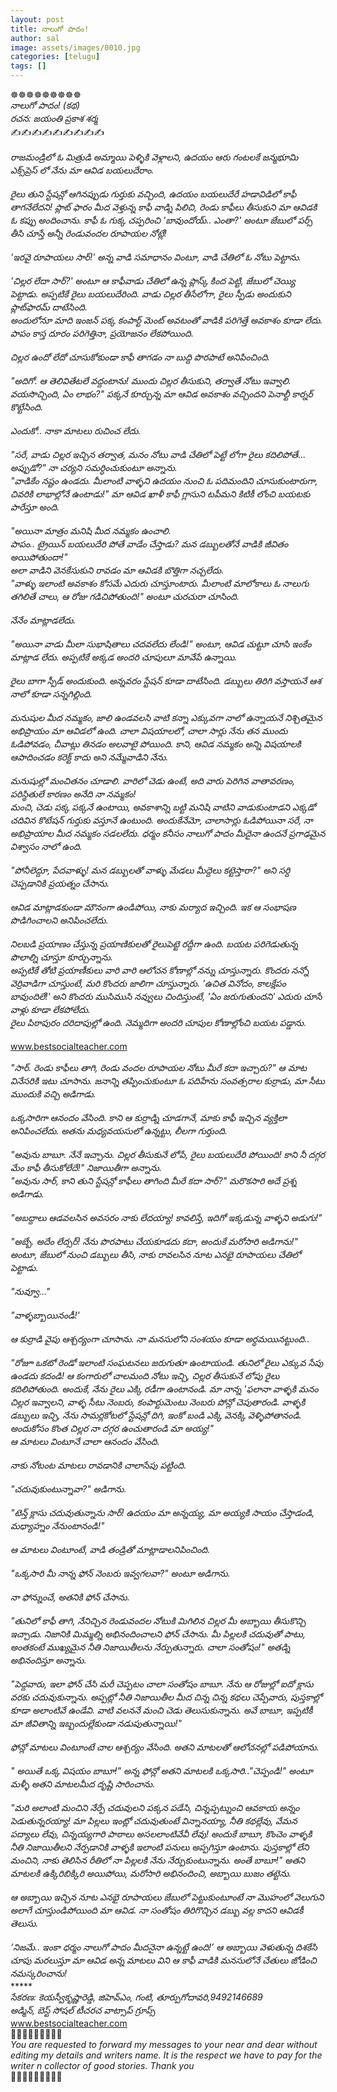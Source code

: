 ```yaml
---
layout: post
title: నాలుగో పాదం!
author: sal
image: assets/images/0010.jpg
categories: [telugu]
tags: []
---
```

☸️☸️☸️☸️☸️☸️☸️☸️☸️  <br>
 *నాలుగో పాదం! (కథ)*  <br>
 *రచన: జయంతి ప్రకాశ శర్మ*  <br>
 ✍️✍️✍️✍️✍️✍️✍️✍️✍️  <br>
   <br>
 *రాజమండ్రిలో ఓ మిత్రుడి అమ్మాయి పెళ్ళికి వెళ్లాలని,  ఉదయం ఆరు గంటలకే జన్మభూమి ఎక్స్‌ప్రెస్ లో నేను మా ఆవిడ బయలుదేరాం.*  <br>
   <br>
 *రైలు తుని స్టేషన్లో ఆగినప్పుడు గుర్తుకు వచ్చింది, ఉదయం బయలుదేరే హడావిడిలో కాఫీ తాగనేలేదని!  ప్లాట్ ఫారం మీద వెళ్తున్న కాఫీ వాడ్ని పిలిచి, రెండు కాఫీలు తీసుకుని మా ఆవిడకి ఓ కప్పు అందించాను.  కాఫీ  ఓ గుక్క చప్పరించి 'బావుందోయ్.. ఎంతా?' అంటూ జేబులో పర్స్ తీసి చూస్తే అన్నీ  రెండువందల రూపాయల నోట్లే!*  <br>
 ​  <br>
 *'ఇరవై రూపాయలు సార్!' అన్న వాడి సమాధానం వింటూ, వాడి చేతిలో ఓ నోటు పెట్టాను.*  <br>
   <br>
 *'చిల్లర లేదా సార్?' అంటూ ఆ కాఫీవాడు చేతిలో ఉన్న ప్లాస్క్ కింద పెట్టి, జేబులో చెయ్యి పెట్టాడు.  అప్పటికే రైలు బయలుదేరింది. వాడు చిల్లర తీసేలోగా, రైలు స్పీడు అందుకుని ప్లాట్‌ఫారమ్ దాటేసింది.*  <br>
 *అందులోనూ మాది ఇంజన్ పక్క కంపార్ట్ మెంట్ అవటంతో వాడికి పరిగెత్తే అవకాశం కూడా లేదు.  పాపం కాస్త దూరం పరిగెత్తినా, ప్రయోజనం లేకపోయింది.*  <br>
   <br>
 *చిల్లర ఉందో లేదో చూసుకోకుండా కాఫీ తాగడం నా బుద్ది పొరపాటే అనిపించింది.*  <br>
   <br>
 *"అదిగో. ఆ  తెలివితేటలే వద్దంటాను! ముందు చిల్లర తీసుకుని,  తర్వాతే నోటు ఇవ్వాలి. వయసొచ్చింది, ఏం లాభం?" పక్కనే కూర్చున్న మా ఆవిడ అవకాశం వచ్చిందని పెనాల్టీ కార్నర్ కొట్టేసింది.*  <br>
 ​  <br>
 *ఎందుకో.. నాకా మాటలు రుచించ లేదు.*  <br>
 ​  <br>
 *"సరే, వాడు చిల్లర ఇచ్చిన తర్వాత, మనం నోటు వాడి చేతిలో పెట్టే లోగా రైలు కదిలిపోతే... అప్పుడో?" నా చర్యని సమర్ధించుకుంటూ అన్నాను.*  <br>
 *"వాడికేం నష్టం ఉండదు.  మీలాంటి వాళ్ళని ఉదయం నుంచి ఓ పదిమందిని చూసుకుంటారుగా, చివరికి లాభాల్లోనే ఉంటాడు!" మా ఆవిడ ఖాళీ కాఫీ గ్లాసుని టపీమని కిటికీ లోంచి బయటకు పారేస్తూ అంది.*  <br>
 ​  <br>
 *"అయినా మాత్రం మనిషి మీద నమ్మకం ఉంచాలి.*  <br>
 *పాపం.. ట్రైయిన్ బయలుదేరి పోతే వాడేం చేస్తాడు? మన డబ్బులతోనే వాడికి జీవితం అయిపోతుందా!"*  <br>
 *అలా వాడిని వెనకేసుకుని రావడం మా ఆవిడకి బొత్తిగా నచ్చలేదు.*  <br>
 *"వాళ్ళు ఇలాంటి అవకాశం కోసమే ఎదురు చూస్తూంటారు. మీలాంటి మాలోకాలు ఓ నాలుగు  తగిలితే చాలు, ఆ రోజు గడిచిపోతుంది!" అంటూ చురచురా చూసింది.*  <br>
 ​  <br>
 *నేనేం మాట్లాడలేదు.*  <br>
   <br>
 *"అయినా వాడు మీలా సుభాషితాలు చదవలేదు లేండి!" అంటూ, ఆవిడ చుట్టూ చూసి ఇంకేం మాట్లాడ లేదు.  అప్పటికే అక్కడ అందరి చూపులూ మావేపే ఉన్నాయి.*  <br>
 ​  <br>
 *రైలు బాగా స్పీడ్ అందుకుంది.  అన్నవరం స్టేషన్ కూడా దాటేసింది.   డబ్బులు తిరిగి వస్తాయనే ఆశ నాలో కూడా సన్నగిల్లింది.*  <br>
 ​  <br>
 *మనుషుల మీద నమ్మకం, జాలి ఉండవలసి వాటి కన్నా ఎక్కువగా నాలో ఉన్నాయనే  నిశ్చితమైన అభిప్రాయం మా ఆవిడలో ఉంది. చాలా విషయాలలో,  చాలా సార్లు నేను తన ముందు ఓడిపోవడం, చీవాట్లు తినడం అలవాటై పోయింది. కాని, ఆవిడ నమ్మకం అన్ని విషయాలకి ఆపాదించడం కరెక్ట్ కాదు అని నమ్మేవాడిని నేను.*  <br>
 ​  <br>
 *మనుషుల్లో మంచితనం చూడాలి.  వారిలో చెడు ఉంటే, అది వారు పెరిగిన వాతావరణం, పరిస్థితులే కారణం అనేది నా నమ్మకం!*  <br>
 *మంచి, చెడు పక్క పక్కనే ఉంటాయి, అవకాశాన్ని బట్టి మనిషి వాటిని వాడుకుంటాడని ఎక్కడో చదివిన కొటేషన్  గుర్తుకు వస్తూనే ఉంటుంది. అందుకేనేమో, చాలాసార్లు ఓడిపోయినా సరే, నా అభిప్రాయాల మీద నమ్మకం సడలలేదు. ధర్మం కనీసం నాలుగో పాదం మీదైనా ఉందనే ప్రగాఢమైన విశ్వాసం నాలో ఉంది.*  <br>
   <br>
 *"పోనీలెద్దూ, పేదవాళ్ళు! మన డబ్బులతో వాళ్ళు మేడలు మీద్దెలు కట్టెస్తారా?" అ‌ని సర్ది చెప్పడానికి ప్రయత్నం చేసాను.*  <br>
 ​  <br>
 *ఆవిడ మాట్లాడకుండా మౌనంగా ఉండిపోయి, నాకు మర్యాద ఇచ్చింది. ఇక ఆ సంభాషణ పొడిగించాలని అనిపించలేదు.*  <br>
 ​  <br>
 *నిలబడి ప్రయాణం చేస్తున్న ప్రయాణికులతో రైలుపెట్టె రద్దీగా ఉంది. బయట పరిగెడుతున్న పొలాల్ని  చూస్తూ కూర్చున్నాను.*  <br>
 *అప్పటికే తోటి ప్రయాణీకులు వారి వారి ఆలోచన కోణాల్లో నన్ను చూస్తున్నారు. కొందరు నన్నో వెర్రివాడిగా చూస్తుంటే, మరి కొందరు జాలిగా చూస్తున్నారు.* *'ఉచిత వినోదం, కాలక్షేపం బావుందిలే!' అని కొందరు ముసిముసి నవ్వులు చిందిస్తుంటే, 'ఏం జరుగుతుందని' ఎదురు చూసే వాళ్లు కూడా లేకపోలేదు.*  <br>
 *రైలు పిఠాపురం దరిదాపుల్లో ఉంది. నెమ్మదిగా అందరి చూపుల కోణాల్లోంచి బయట పడ్డాను.*  <br>
   <br>
 www.bestsocialteacher.com  <br>
   <br>
 *"సార్. రెండు కాఫీలు తాగి, రెండు వందల రూపాయల నోటు మీరే కదా ఇచ్చారు?"  ఆ మాట వినేసరికి ఇటు చూసాను.  జనాన్ని తప్పించుకుంటూ ఓ పదిహేను సంవత్సరాల కుర్రాడు, మా సీటు ముందుకి వచ్చి అడిగాడు.*  <br>
 ​  <br>
 *ఒక్కసారిగా ఆనందం వేసింది. కాని ఆ కుర్రాడ్ని చూడగానే, మాకు కాఫీ ఇచ్చిన వ్యక్తిలా అనిపించలేదు. అతను మధ్యవయసులో ఉన్నట్టు, లీలగా గుర్తుంది.*  <br>
 ​  <br>
 *"అవును బాబూ. నేనే ఇచ్చాను. చిల్లర తీసుకునే లోపే, రైలు బయలుదేరి పోయింది! కాని నీ దగ్గర మేం కాఫీ తీసుకోలేదే!"* *నిజాయితీగా అన్నాను.*  <br>
 *"అవును సార్, కాని తుని స్టేషన్లో కాఫీలు తాగింది మీరే కదా సార్?"* *మరొకసారి అదే ప్రశ్న అడిగాడు.*  <br>
 ​  <br>
 *"అబద్దాలు ఆడవలసిన అవసరం నాకు లేదయ్యా! కావలిస్తే, ఇదిగో ఇక్కడున్న వాళ్ళని అడుగు!"*  <br>
 ​  <br>
 *"అబ్బే. అదేం లేద్సర్! నేను పొరపాటు చేయకూడదు కదా, అందుకే మరోసారి అడిగాను!"  అంటూ, జేబులో నుంచి డబ్బులు తీసి, నాకు రావలసిన నూట ఎనభై రూపాయలు చేతిలో పెట్టాడు.*  <br>
 ​  <br>
 *"నువ్వూ..."*  <br>
 ​  <br>
 *"వాళ్ళబ్బాయినండీ!'*  <br>
 ​  <br>
 *ఆ కుర్రాడి వైపు ఆశ్చర్యంగా చూసాను. నా మనసులోని సంశయం కూడా అర్ధమయినట్టుంది..*  <br>
 ​  <br>
 *"రోజూ ఒకటో రెండో ఇలాంటి సంఘటనలు జరుగుతూ ఉంటాయండి.‌ తునిలో రైలు ఎక్కువ సేపు ఉండదు కదండి! ఆ కంగారులో చాలమంది నోటు ఇచ్చి, చిల్లర తీసుకునే లోపు రైలు కదిలిపోతుంది.  అందుకే, నేను రైలు ఎక్కి రడీగా ఉంటానండి. మా నాన్న 'ఫలానా వాళ్ళకి మనం చిల్లర ఇవ్వాలని, వాళ్ళ సీటు నెంబరు, కంపార్టుమెంటు నెంబరు పోన్లో చెపుతారండి.* *వాళ్ళకి డబ్బులు ఇచ్చి, నేను సామర్లకోటలో  స్టేషన్లో దిగి, ఇంకో బండి ఎక్కి వెనక్కి వెళ్ళిపోతానండి.* *అందుకోసం కొంత చిల్లర నా దగ్గర ఉంచుతారండి మా అయ్య!"*  <br>
 *ఆ మాటలు వింటూనే చాలా ఆనందం వేసింది.*  <br>
 ​  <br>
 *నాకు నోటంట మాటలు రావడానికి చాలాసేపు పట్టింది.*  <br>
 ​  <br>
 *"చదువుకుంటున్నావా?" అడిగాను.*  <br>
 ​  <br>
 *"టెన్త్ క్లాసు చదువుతున్నాను సార్! ఉదయం మా అన్నయ్య, మా అయ్యకి సాయం చేస్తాడండి, మధ్యాహ్నం నేనుంటానండి!"*  <br>
 ​  <br>
 *ఆ మాటలు వింటూంటే, వాడి తండ్రితో మాట్లాడాలనిపించింది.*  <br>
 ​  <br>
 *"ఒక్కసారి మీ నాన్న ఫోన్ నెంబరు ఇవ్వగలవా?"  అంటూ అడిగాను.*  <br>
 ​  <br>
 *నా ఫోన్నుంచే, అతనికి ఫోన్ చేసాను.*  <br>
 ​  <br>
 *"తునిలో కాఫీ తాగి, నేనిచ్చిన రెండువందల నోటుకి మిగిలిన చిల్లర మీ అబ్బాయి తీసుకొచ్చి ఇచ్చాడు.  నిజానికి మిమ్మల్ని అభినందించాలని ఫోన్ చేసాను. మీ పిల్లలకి చదువుతో పాటు, అంతకంటే ముఖ్యమైన నీతి నిజాయితీలను నేర్పుతున్నారు.  చాలా సంతోషం!" అతడ్ని అభినందిస్తూ అన్నాను.*  <br>
 ​  <br>
 *"పెద్దవారు, ఇలా ఫోన్ చేసి మరీ చెప్పటం చాలా సంతోషం బాబూ. నేను ఆ రోజుల్లో ఐదో క్లాసు వరకు చదువుకున్నాను. అప్పట్లో  నీతి నిజాయితీల మీద చిన్న చిన్న కథలు చెప్పేవారు, పుస్తకాల్లో కూడా అలాంటివే  ఉండేవి. వాటి వలననే మంచి చెడు తెలుసుకున్నాను.  అవే బాబూ, ఇప్పటికీ మా జీవితాన్ని ఇబ్బందుల్లేకుండా నడుపుతున్నాయి!"*  <br>
 ​  <br>
 *ఫోన్లో మాటలు వింటూంటే చాల ఆశ్చర్యం వేసింది.  అతని మాటలతో ఆలోచనల్లో పడిపోయాను.*  <br>
 ​  <br>
 *" అయితే ఒక్క విషయం బాబూ!" అన్న ఫోన్లో అతని మాటలకి ఒక్కసారి.."చెప్పండి!" అంటూ మళ్ళీ అతని మాటలమీద దృష్టి సారించాను.*  <br>
 ​  <br>
 *"మరి అలాంటి మంచిని నేర్పే చదువులని పక్కన పడేసి, చిన్నప్పట్నుంచి ఆవకాయ అన్నం పెడుతున్నరయ్యా! మా పిల్లలు ఇంట్లో చదువుతుంటే విన్నానయ్యా, నీతి కథల్లేవు, వేమన పద్యాలు లేవు, చిన్నయ్యగారి పాఠాలు అసలలాంటివేవీ లేవు!  అందుకే బాబూ, కొంచెం వాళ్ళకి నీతి నిజాయితీలని నేర్పడానికి వాళ్ళకి ఇలాంటి పనులు అప్పగిస్తూ ఉంటాను. పుస్తకాల్లో లేని మంచిని, నాకు తెలిసిన రీతిలో నా పిల్లలకి నేను నేర్పుకుంటున్నాను. అంతే బాబూ!" అతని మాటలకి ఉక్కిరిబిక్కిరి అయిపోయి, మరోసారి అభినందించి,  అబ్బాయి బుజం తట్టెను.*  <br>
   <br>
 *ఆ అబ్బాయి ఇచ్చిన నూట ఎనభై రూపాయలు జేబులో పెట్టుకుంటూంటే నా మొహంలో వెలుగుని అలాగే చూస్తుండిపోయింది మా ఆవిడ. నా సంతోషం తిరిగొచ్చిన డబ్బు వల్ల కాదని ఆవిడకీ తెలుసు.*  <br>
   <br>
 *‘నిజమే.. ఇంకా ధర్మం నాలుగో పాదం మీదనైనా ఉన్నట్టే ఉంది!’ ఆ అబ్బాయి వెళుతున్న దిశకేసి చూపు మరలుస్తూ మా ఆవిడ అన్న మాటలు విని ఆ కాఫీ వాడికి మనసులోనే చేతులు జోడించి నమస్కరించాను!*  <br>
 *****  <br>
 *సేకరణ: కెయస్వీ‌కృష్ణారెడ్డి, జిహెవ్ఎం, గంటి, తూర్పుగోదావరి,9492146689*  <br>
 *అడ్మిన్, బెస్ట్ సోషల్ టీచరచ వాట్సాప్ గ్రూప్స్*  <br>
 www.bestsocialteacher.com  <br>
 🤝🤝🤝🤝🤝🤝🤝🤝🤝  <br>
 _*You are requested to forward my messages to your near and dear without editing my details and writers name. It is the respect we have to pay for the writer n collector of good stories. Thank you*_  <br>
 🤝🤝🤝🤝🤝🤝🤝🤝🤝